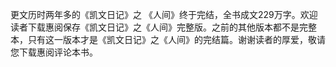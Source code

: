 更文历时两年多的《凯文日记》之 《人间》终于完结，全书成文229万字。欢迎读者下载惠阅保存《凯文日记》之《人间》完整版。之前的其他版本都不是完整本，只有这一版本才是《凯文日记》之《人间》的完结篇。谢谢读者的厚爱，敬请您下载惠阅评论本书。
